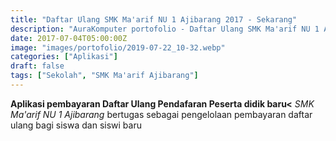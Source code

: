 ```yaml
---
title: "Daftar Ulang SMK Ma'arif NU 1 Ajibarang 2017 - Sekarang"
description: "AuraKomputer portofolio - Daftar Ulang SMK Ma'arif NU 1 Ajibarang 2017 - Sekarang"
date: 2017-07-04T05:00:00Z
image: "images/portofolio/2019-07-22_10-32.webp"
categories: ["Aplikasi"]
draft: false
tags: ["Sekolah", "SMK Ma'arif Ajibarang"]
---
```


**Aplikasi pembayaran Daftar Ulang Pendafaran Peserta didik baru<** _SMK
Ma'arif NU 1 Ajibarang_ bertugas sebagai pengelolaan pembayaran
daftar ulang bagi siswa dan siswi baru
